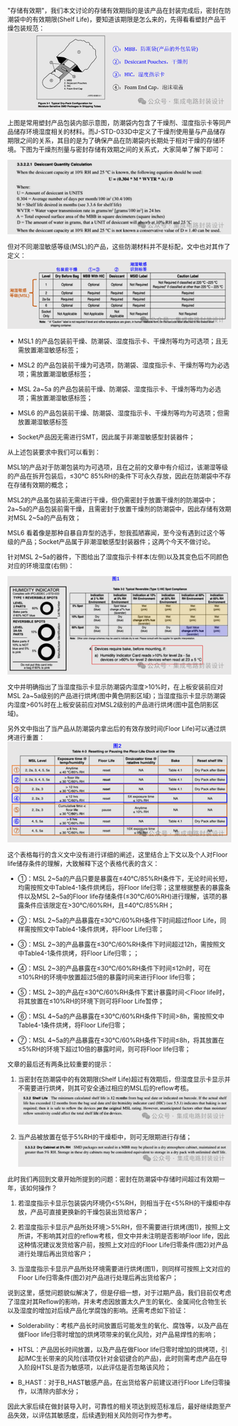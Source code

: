 
"存储有效期"，我们本文讨论的存储有效期指的是该产品在封装完成后，密封在防潮袋中的有效期限(Shelf Life)，要知道该期限是怎么来的，先得看看塑封产品干燥包装规范：
![](https://raw.githubusercontent.com/LeroyK111/pictureBed/master/20250124215245.png)


上图是常用塑封产品包装内部示意图，防潮袋内包含了干燥剂、湿度指示卡等同产品储存环境湿度相关的材料。而J-STD-033D中定义了干燥剂使用量与产品储存期限之间的关系，其目的是为了确保产品在防潮袋内长期处于相对干燥的存储环境。下图为干燥剂剂量与密封存储有效期之间的关系式，大家简单了解下即可：

![](https://raw.githubusercontent.com/LeroyK111/pictureBed/master/20250124215301.png)

但对不同潮湿敏感等级(MSL)的产品，这些防潮材料并不是标配，文中也对其作了定义：
![](https://raw.githubusercontent.com/LeroyK111/pictureBed/master/20250124215322.png)

- MSL1 的产品包装前干燥、防潮袋、湿度指示卡、干燥剂等均为可选项；且无需放置潮湿敏感标签；
    
- MSL2 的产品包装前干燥为可选项，防潮袋、湿度指示卡、干燥剂等均为必选项；需放置潮湿敏感标签；
    
- MSL 2a~5a 的产品包装前干燥、防潮袋、湿度指示卡、干燥剂等均为必选项；需放置潮湿敏感标签；
    

- MSL6 的产品包装前干燥、防潮袋、湿度指示卡、干燥剂等均为可选项；但需放置潮湿敏感标签
    
- Socket产品因无需进行SMT，因此属于非潮湿敏感型封装器件；
    

从上述包装要求中我们可以看到：

MSL1的产品对于防潮包装均为可选项，且在之前的文章中有介绍过，该潮湿等级的产品在拆开包装后，≤30℃ 85%RH的条件下可永久存放，因此在防潮袋中不存在存储有效期的概念；

MSL2的产品虽包装前无需进行干燥，但仍需密封于放置干燥剂的防潮袋中；2a~5a的产品包装前需干燥，且需密封于放置干燥剂的防潮袋中，因此存储有效期对MSL 2~5a的产品有效；

MSL6 看着像是那种自暴自弃型的选手，恕我孤陋寡闻，至今没有遇到过这个等级的产品；Socket产品属于非潮湿敏感型封装器件；这两个今天不做讨论。

针对MSL 2~5a的器件，下图给出了湿度指示卡样本(左侧)以及其变色后不同颜色对应的环境湿度(右侧)：

![](https://raw.githubusercontent.com/LeroyK111/pictureBed/master/20250124215418.png)

文中并明确指出了当湿度指示卡显示防潮袋内湿度>10%时，在上板安装前应对MSL 2a~5a级别的产品进行烘烤(图中黄色阴影区域)；当湿度指示卡显示防潮袋内湿度>60%时在上板安装前应对MSL2级别的产品进行烘烤(图中蓝色阴影区域)。

另外文中指出了当产品从防潮袋内拿出后的有效存放时间(Floor Life)可以通过烘烤进行重置：
![](https://raw.githubusercontent.com/LeroyK111/pictureBed/master/20250124215502.png)


这个表格每行的含义文中没有进行详细的阐述，这里结合上下文以及个人对Floor life储存条件的理解，大致解释下这个表格代表的含义：

- ①：MSL 2~5a的产品只要是暴露在≤40℃/85%RH条件下，无论时间长短，均需按照文中Table4-1条件烘烤后，将Floor life归零；这里根据整表的暴露条件以及MSL 2~5a的Floor life存储条件(≤30℃/60%RH)进行理解，该项的暴露条件应该限定在>30℃/60%RH，且≤40℃/85%RH；
    
- ②：MSL 2~5a的产品暴露在≤30℃/60%RH条件下时间超过floor Life，同样需按照文中Table4-1条件烘烤，将Floor Life归零；
    
- ③：MSL 2~3的产品暴露在≤30℃/60%RH条件下时间超过12h，需按照文中Table4-1条件烘烤，将Floor Life归零；；
    
- ④：MSL 2~3的产品暴露在≤30℃/60%RH条件下时间≤12h时，可在≤10%RH的环境中放置超过5倍的暴露时间来进行Floor life归零；
    
- ⑤：MSL 2~3的产品在≤30℃/60%RH条件下累计暴露时间＜Floor life时，将其放置在≤10%RH的环境下则可将Floor Life暂停；
    
- ⑥：MSL 4~5a的产品暴露在≤30℃/60%RH条件下时间>8h，需按照文中Table4-1条件烘烤，将Floor Life归零；
    
- ⑦：MSL 4~5a的产品暴露在≤30℃/60%RH条件下时间≤8h，将其放置在≤5%RH的环境下超过10倍的暴露时间，则可将Floor life归零；
    
      
    

文章的最后还有两条比较重要的提示：

1. 当密封在防潮袋中的有效期限(Shelf Life)超过有效期后，但湿度显示卡显示并不需要进行烘烤，则其可安全通过相应的MSL后的reflow考核。
![](https://raw.githubusercontent.com/LeroyK111/pictureBed/master/20250124215552.png)

2. 当产品被放置在低于5%RH的干燥柜中，则可无限期进行存储；
![](https://raw.githubusercontent.com/LeroyK111/pictureBed/master/20250124215653.png)

此时我们再回到文章开始所提到的问题：密封在防潮袋中存储时间超过有效期一年，该如何操作？

1. 若湿度指示卡显示包装袋内环境仍<5%RH，则相当于在<5%RH的干燥柜中存放，产品可直接更换新的干燥包装出货给客户；

2. 若湿度指示卡显示产品所处环境＞5%RH，但不需要进行烘烤(图1)，按照上文所讲，不影响其对应的reflow考核，但文中并未注明是否影响Floor life，因此这种情况建议发货给客户前，按照上文对应的Floor Life归零条件(图2)对产品进行处理后再出货给客户；

3. 当湿度指示卡显示产品所处环境需要进行烘烤(图1)，则同样可按照上文对应的Floor Life归零条件(图2)对产品进行处理后再出货给客户；

说到这里，感觉问题貌似解决了，但是仔细一想，对于过期产品，我们目前仅考虑了湿度对其Reflow的影响，并未考虑因放置太久产生的氧化、金属间化合物生长以及湿度的增加对后续产品化学腐蚀的影响。还需考虑如下验证：

- Solderability：考核产品长时间放置后可能发生的氧化、腐蚀等，以及产品在做Floor life归零时增加的烘烤项带来的氧化风险，对产品易焊性的影响；
    
- HTSL：产品因长时间放置，以及产品在做Floor life归零时增加的烘烤项，引起IMC生长带来的风险(该项仅针对金铝键合的产品)，此时则需考虑产品在导入阶段HTSL是否为敏感项，以此评估是否忽略该风险；
    
- B_HAST：对于B_HAST敏感产品，在出货给客户前建议进行Floor Life归零操作，以清除内部水分；
    

因此大家后续在做封装导入时，可靠性的相关项达到规范标准后，最好继续跑至产品失效，以评估其敏感度，后续遇到相关风险则可作为参考。


